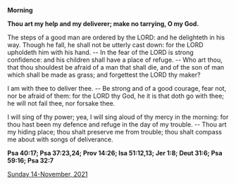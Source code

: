 **Morning**

**Thou art my help and my deliverer; make no tarrying, O my God.**
 
The steps of a good man are ordered by the LORD: and he delighteth in his way. Though he fall, he shall not be utterly cast down: for the LORD upholdeth him with his hand. -- In the fear of the LORD is strong confidence: and his children shall have a place of refuge. -- Who art thou, that thou shouldest be afraid of a man that shall die, and of the son of man which shall be made as grass; and forgettest the LORD thy maker?
 
I am with thee to deliver thee. -- Be strong and of a good courage, fear not, nor be afraid of them: for the LORD thy God, he it is that doth go with thee; he will not fail thee, nor forsake thee.
 
I will sing of thy power; yea, I will sing aloud of thy mercy in the morning: for thou hast been my defence and refuge in the day of my trouble. -- Thou art my hiding place; thou shalt preserve me from trouble; thou shalt compass me about with songs of deliverance.  

**Psa 40:17; Psa 37:23,24; Prov 14:26; Isa 51:12,13; Jer 1:8; Deut 31:6; Psa 59:16; Psa 32:7**

[Sunday 14-November, 2021](https://t.me/daily_light)
